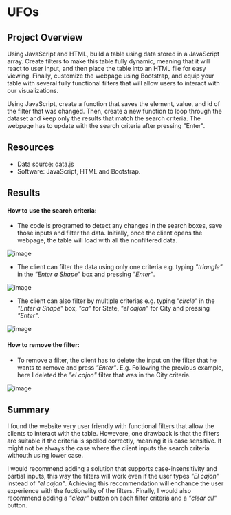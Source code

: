# UFOs

## Project Overview
Using JavaScript and HTML, build a table using data stored in a JavaScript array. Create filters to make this table fully dynamic, meaning that it will react to user input, and then place the table into an HTML file for easy viewing. Finally, customize the webpage using Bootstrap, and equip your table with several fully functional filters that will allow users to interact with our visualizations.

Using JavaScript, create a function that saves the element, value, and id of the filter that was changed. Then, create a new function to loop through the dataset and keep only the results that match the search criteria. The webpage has to update with the search criteria after pressing "Enter".

## Resources
- Data source: data.js
- Software: JavaScript, HTML and Bootstrap.

## Results
#### How to use the search criteria:

- The code is programed to detect any changes in the search boxes, save those inputs and filter the data. Initially, once the client opens the webpage, the table will load with all the nonfiltered data. 

![image](https://user-images.githubusercontent.com/91766276/150577039-2c7add96-b5ed-4651-85ea-5b9bb2a50cee.png)

- The client can filter the data using only one criteria e.g. typing *"triangle"* in the *"Enter a Shape"* box and pressing *"Enter"*.

![image](https://user-images.githubusercontent.com/91766276/150579783-80fd8c05-4770-4b9f-b960-5c7de33136e1.png)

- The client can also filter by multiple criterias e.g. typing *"circle"* in the *"Enter a Shape"* box, *"ca"* for State, *"el cajon"* for City and pressing *"Enter"*.

![image](https://user-images.githubusercontent.com/91766276/150579223-b17af986-ed66-43f2-b22d-abee490770b9.png)

#### How to remove the filter:

- To remove a filter, the client has to delete the input on the filter that he wants to remove and press *"Enter"*. E.g. Following the previous example, here I deleted the *"el cajon"* filter that was in the City criteria.

![image](https://user-images.githubusercontent.com/91766276/150580337-69ffde0b-37ae-4e03-88a1-70c2eda75bb7.png)


## Summary

I found the website very user friendly with functional filters that allow the clients to interact with the table. Howevere, one drawback is that the filters are suitable if the criteria is spelled correctly, meaning it is case sensitive. It might not be always the case where the client inputs the search criteria withouth using lower case.

I would recommend adding a solution that supports case-insensitivity and partial inputs, this way the filters will work even if the user types *"El cajon"* instead of *"el cajon"*. Achieving this recommendation will enchance the user experience with the fuctionality of the filters. Finally, I would also recommend adding a *"clear"* button on each  filter criteria and a *"clear all"* button. 



